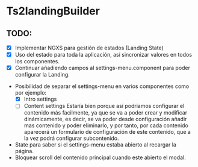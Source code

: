 # Ts2landingBuilder
## TODO:
- [x] Implementar NGXS para gestión de estados (Landing State)
- [x] Uso del estado para toda la aplicación, así sincronizar valores en todos los componentes.
- [x] Continuar añadiendo campos al settings-menu.component para poder configurar la Landing.
- Posibilidad de separar el settings-menu en varios componentes como por ejemplo:
    - [x] Intro settings
    - [ ] Content settings
    Estaría bien porque así podriamos configurar el contenido más facilmente, ya que se va a poder crear y modificar dinámicamente, es decir, se va poder desde configuración añadir mas contenido y poder eliminarlo, y por tanto, por cada contenido aparecerá un formulario de configuración de este contenido, que a la vez podrá configurar subcontenido.
- State para saber si el settings-menu estaba abierto al recargar la página.
- Bloquear scroll del contenido principal cuando este abierto el modal.
